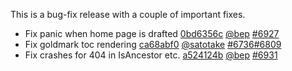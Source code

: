

This is a bug-fix release with a couple of important fixes.

* Fix panic when home page is drafted [0bd6356c](https://github.com/gohugoio/hugo/commit/0bd6356c6d2a2bac06d0c3705bf13a90cb7a2688) [@bep](https://github.com/bep) [#6927](https://github.com/gohugoio/hugo/issues/6927)
* Fix goldmark toc rendering [ca68abf0](https://github.com/gohugoio/hugo/commit/ca68abf0bc2fa003c2052143218f7b2ab195a46e) [@satotake](https://github.com/satotake) [#6736](https://github.com/gohugoio/hugo/issues/6736)[#6809](https://github.com/gohugoio/hugo/issues/6809)
* Fix crashes for 404 in IsAncestor etc. [a524124b](https://github.com/gohugoio/hugo/commit/a524124beb0e7ca226c207ea48a90cea2cbef76e) [@bep](https://github.com/bep) [#6931](https://github.com/gohugoio/hugo/issues/6931)




